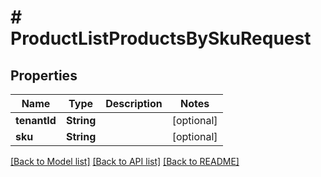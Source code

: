 # # ProductListProductsBySkuRequest


## Properties 


Name | Type | Description | Notes
------------ | ------------- | ------------- | -------------
**tenantId**| **String** |   | [optional]
**sku**| **String** |   | [optional]


[[Back to Model list]](../../README.md#models) [[Back to API list]](../../README.md#endpoints) [[Back to README]](../../README.md)

